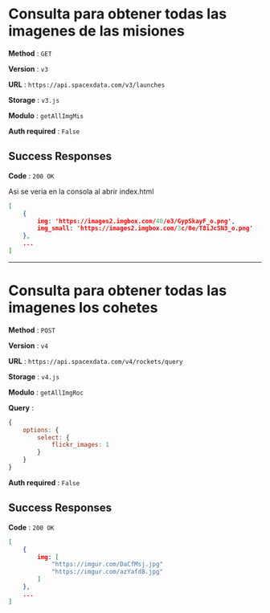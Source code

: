 # Consulta para obtener todas las imagenes de las misiones

**Method** : `GET`

**Version** : `v3`

**URL** : `https://api.spacexdata.com/v3/launches`

**Storage**   :  `v3.js`

**Modulo** :  `getAllImgMis`

**Auth required** : `False`

## Success Responses

**Code** : `200 OK`

Asi se veria en la consola al abrir index.html

```json
[    
	{
        img: 'https://images2.imgbox.com/40/e3/GypSkayF_o.png', 
        img_small: 'https://images2.imgbox.com/3c/0e/T8iJcSN3_o.png'
    },
    ...
]
```

------

# Consulta para obtener todas las imagenes los cohetes

**Method** : `POST`

**Version** : `v4`

**URL** : `https://api.spacexdata.com/v4/rockets/query`

**Storage**   :  `v4.js`

**Modulo** :  `getAllImgRoc`

**Query** :  

```js
{
    options: {
        select: {
            flickr_images: 1
        }
    }
}
```

**Auth required** : `False`

## Success Responses

**Code** : `200 OK`

```json
[    
	{
        img: [
            "https://imgur.com/DaCfMsj.jpg"
            "https://imgur.com/azYafd8.jpg"
        ]
    },
    ...
]
```